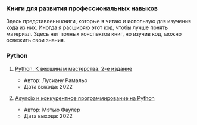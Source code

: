 ### Книги для развития профессиональных навыков

Здесь представлены книги, которые я читаю и использую для изучения кода из них. Иногда я расширяю этот код, чтобы лучше понять материал. Здесь нет полных конспектов книг, но изучив код, можно освежить свои знания.

### Python

1. [Python. К вершинам мастерства. 2-е издание](/Python%20к%20вершинам%20мастерсва/)
   - Автор: Лусиану Рамальо
   - Дата выхода: 2022

2. [Asyncio и конкурентное программирование на Python](/asyncio_и_конкурентное_програмирование_на_Python/)
   - Автор: Мэтью Фаулер
   - Дата выхода: 2022
